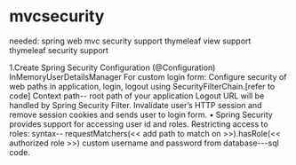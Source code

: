 # mvcsecurity

needed:
spring web mvc 
security support
thymeleaf view support
thymeleaf security support

1.Create Spring Security Configuration (@Configuration)
   InMemoryUserDetailsManager
   For custom login form:
            Configure security of web paths in application, login, logout using  SecurityFilterChain.[refer to code]
            Context path-- root path of your application
            Logout URL will be handled by Spring Security Filter.
            Invalidate user’s HTTP session and remove session cookies and sends user to login form.
  • Spring Security provides support for accessing user id and roles.
 Restricting access to roles: syntax-- requestMatchers(<< add path to match on >>).hasRole(<< authorized role >>)
 custom username and password from database---sql code.

